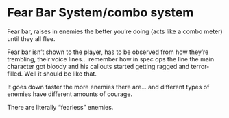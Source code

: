# Fear Bar System/combo system

Fear bar, raises in enemies the better you’re doing (acts like a combo meter) until they all flee.

Fear bar isn’t shown to the player, has to be observed from how they’re trembling, their voice lines… remember how in spec ops the line the main character got bloody and his callouts started getting ragged and terror-filled. Well it should be like that.

It goes down faster the more enemies there are… and different types of enemies have different amounts of courage.

There are literally “fearless” enemies.
